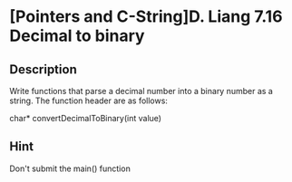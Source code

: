 # [Pointers and C-String]D. Liang 7.16 Decimal to binary

## Description

Write  functions that parse a decimal number into a binary number as a string. The function header are as follows: 

char* convertDecimalToBinary(int value)

## Hint

Don't submit the main() function

